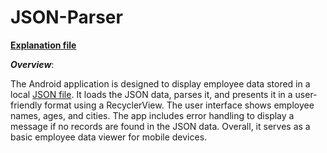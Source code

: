 # JSON-Parser

**[Explanation file](https://github.com/Tanay-Dwivedi/JSON-Parser/blob/master/app/Explanation%20File)**

***Overview***:

The Android application is designed to display employee data stored in a local [JSON file](https://github.com/Tanay-Dwivedi/JSON-Parser/blob/master/app/src/main/assets/employee.json). It loads the JSON data, parses it, and presents it in a user-friendly format using a RecyclerView. The user interface shows employee names, ages, and cities. The app includes error handling to display a message if no records are found in the JSON data. Overall, it serves as a basic employee data viewer for mobile devices.

